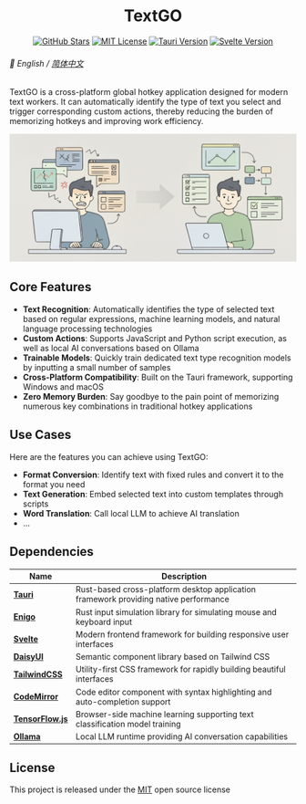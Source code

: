 <h1 align="center">TextGO</h1>

<div align="center">

[![GitHub Stars](https://img.shields.io/github/stars/C5H12O5/TextGO?logo=github&label=Stars&style=flat&color=yellow)](https://github.com/C5H12O5/TextGO/stargazers)
[![MIT License](https://img.shields.io/badge/License-MIT-green.svg)](LICENSE)
[![Tauri Version](https://img.shields.io/badge/Tauri-v2.8.5-24C8D8.svg?logo=tauri)](https://tauri.app/)
[![Svelte Version](https://img.shields.io/badge/Svelte-v5.39.6-FF3E00.svg?logo=svelte)](https://svelte.dev/)

</div>

###### 📖 English / [简体中文](README.zh-CN.md)

TextGO is a cross-platform global hotkey application designed for modern text workers. It can automatically identify the type of text you select and trigger corresponding custom actions, thereby reducing the burden of memorizing hotkeys and improving work efficiency.

<div align="center">
  <img src="concept.jpg" alt="concept" width="1024">
</div>

## Core Features

- **Text Recognition**: Automatically identifies the type of selected text based on regular expressions, machine learning models, and natural language processing technologies
- **Custom Actions**: Supports JavaScript and Python script execution, as well as local AI conversations based on Ollama
- **Trainable Models**: Quickly train dedicated text type recognition models by inputting a small number of samples
- **Cross-Platform Compatibility**: Built on the Tauri framework, supporting Windows and macOS
- **Zero Memory Burden**: Say goodbye to the pain point of memorizing numerous key combinations in traditional hotkey applications

## Use Cases

Here are the features you can achieve using TextGO:

- **Format Conversion**: Identify text with fixed rules and convert it to the format you need
- **Text Generation**: Embed selected text into custom templates through scripts
- **Word Translation**: Call local LLM to achieve AI translation
- ...

## Dependencies

| Name                                               | Description                                                                          |
| -------------------------------------------------- | ------------------------------------------------------------------------------------ |
| **[Tauri](https://tauri.app/)**                    | Rust-based cross-platform desktop application framework providing native performance |
| **[Enigo](https://github.com/enigo-rs/enigo)**     | Rust input simulation library for simulating mouse and keyboard input                |
| **[Svelte](https://svelte.dev/)**                  | Modern frontend framework for building responsive user interfaces                    |
| **[DaisyUI](https://daisyui.com/)**                | Semantic component library based on Tailwind CSS                                     |
| **[TailwindCSS](https://tailwindcss.com/)**        | Utility-first CSS framework for rapidly building beautiful interfaces                |
| **[CodeMirror](https://codemirror.net/)**          | Code editor component with syntax highlighting and auto-completion support           |
| **[TensorFlow.js](https://www.tensorflow.org/js)** | Browser-side machine learning supporting text classification model training          |
| **[Ollama](https://ollama.com/)**                  | Local LLM runtime providing AI conversation capabilities                             |

## License

This project is released under the [MIT](LICENSE) open source license
